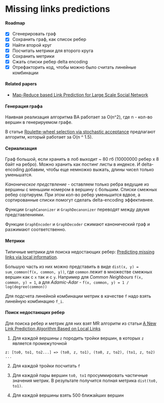 # Missing links predictions

#### Roadmap

- [x] Сгенерировать граф
- [x] Сохранить граф, как список ребер
- [x] Найти второй круг
- [x] Посчитать метрики для второго круга
- [x] Сохранить метрики
- [x] Сжать списки ребер delta encoding
- [x] Отрефакторить код, чтобы можно было считать линейные комбинации

#### Related papers

- [Map-Reduce based Link Prediction for Large Scale Social Network](https://ksiresearchorg.ipage.com/seke/seke17paper/seke17paper_100.pdf)

#### Генерация графа

Наивная реализация алгоритма BA работает за O(n^2), где n - кол-во вершин в генерируемом графе.

В статье [Roulette-wheel selection via stochastic acceptance](https://scholar.google.fr/scholar?cluster=3862086056988553103) предлагают алгоритм, который работает за O(n ^ 1.5).

#### Сериализация

Граф большой, если хранить в лоб выходит ~ 80 гб (10000000 ребер x 8 байт на ребро). Можно хранить как постинг листы в индексе. 
И delta-encoding добавим, чтобы еще немножко выжать, длины чисел только уменьшатся.

_Каноническое предствление_ - оставляем только ребра ведущие из вершины с меньшим номером в вершину с большим. 
Списки смежных ребер сортируем. При этом кол-во ребер уменьшится вдвое, а сортированные списки помогут сделать delta-encoding эффективнее.

Функции `GraphCanonizer` и `GraphDecanonizer` переводят между двумя представлениями.

Функции `GraphEncoder` и `GraphDecoder` сжимают канонический граф и разжимают соответственно.

#### Метрики

Типичные метрики для поиска недостающих ребер: [Predicting missing links via local information](https://scholar.google.fr/scholar?cluster=12704085315179052707).

Большую часть из них можно представить в виде `dist(x, y) = sum_common(f(x, common, y))`, где `common` лежит в множестве смежных вершин как с `x` так и с `y`.
Например для _Common Neighbours_ `f(x, common, y) = 1`, а для _Adamic-Adar_ - `f(x, common, y) = 1 / log(degree(common))`

Для подсчета линейной комбинации метрик в качестве `f` надо взять линейную комбинацию `f_i`.

#### Поиск недостающих ребер

Для поиска ребер и метрик для них взят MR алгоритм из статьи [A New Link Prediction Algorithm Based on Local Links](https://scholar.google.fr/scholar?cluster=10529432855783499444)

1. Для каждой вершины `z` породить тройки вершин, в которых `z` является промежуточной

`z: [to0, to1, to2...] => (to0, z, to1), (to0, z, to2), (to1, z, to2) ...`

2. Для каждой тройки посчитать `f`

3. Для каждой пары вершин `to0, to1` просуммировать частичные значения метрик. В результате получится полная метрика `dist(to0, to1)`.

4. Для каждой вершины взять 500 ближайших вершин



